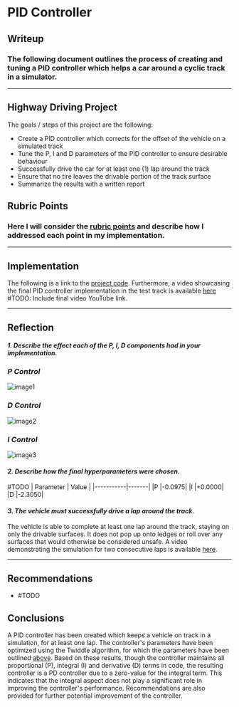 # **PID Controller** 

## Writeup

### The following document outlines the process of creating and tuning a PID controller which helps a car around a cyclic track in a simulator.

---

## Highway Driving Project

The goals / steps of this project are the following:
* Create a PID controller which corrects for the offset of the vehicle on a simulated track
* Tune the P, I and D parameters of the PID controller to ensure desirable behaviour
* Successfully drive the car for at least one (1) lap around the track
* Ensure that no tire leaves the drivable portion of the track surface
* Summarize the results with a written report


[//]: # (Image References)

[image1]: ./images/p_only.gif "P Only Control"
[image2]: ./images/d_only.gif "D Only Control"
[image3]: ./images/i_only.gif "I Only Control"
[image4]: ./images/pd_only.gif "PD Only Control"
[image5]: ./images/pid_only_untuned.gif "PID Only Control"

## Rubric Points
### Here I will consider the [rubric points](https://review.udacity.com/#!/rubrics/1972/view) and describe how I addressed each point in my implementation.  

---
## Implementation

The following is a link to the [project code](https://github.com/rezarajan/sdc-pid-controller). Furthermore, a video showcasing the final PID controller implementation in the test track is available [here](https://) #TODO: Include final video YouTube link.

---

## Reflection

#### *1. Describe the effect each of the P, I, D components had in your implementation.*

### *P Control*

![image1]

### *D Control*

![image2]

### *I Control*

![image3]

#### *2. Describe how the final hyperparameters were chosen.*

#TODO
| Parameter | Value |
|-----------|-------|
|P          |-0.0975|
|I          |+0.0000|
|D          |-2.3050|

#### *3. The vehicle must successfully drive a lap around the track.*

The vehicle is able to complete at least one lap around the track, staying on only the drivable surfaces. It does not pop up onto ledges or roll over any surfaces that would otherwise be considered unsafe. A video demonstrating the simulation for two consecutive laps is available [here](#https://#TODO).


---

## Recommendations

* #TODO

## Conclusions

A PID controller has been created which keeps a vehicle on track in a simulation, for at least one lap. The controller's parameters have been optimized using the Twiddle algorithm, for which the parameters have been outlined [above](#2-describe-how-the-final-hyperparameters-were-chosen). Based on these results, though the controller maintains all proportional (P), integral (I) and derivative (D) terms in code, the resulting controller is a PD controller due to a zero-value for the integral term. This indicates that the integral aspect does not play a significant role in improving the controller's performance. Recommendations are also provided for further potential improvement of the controller.